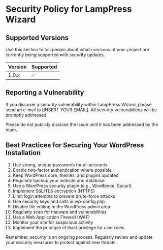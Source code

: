 # Security Policy for LampPress Wizard

## Supported Versions

Use this section to tell people about which versions of your project are currently being supported with security updates.

| Version | Supported          |
| ------- | ------------------ |
| 1.0.x   | :white_check_mark: |

## Reporting a Vulnerability

If you discover a security vulnerability within LampPress Wizard, please send an e-mail to [INSERT YOUR EMAIL]. All security vulnerabilities will be promptly addressed.

Please do not publicly disclose the issue until it has been addressed by the team.

## Best Practices for Securing Your WordPress Installation

1. Use strong, unique passwords for all accounts
2. Enable two-factor authentication where possible
3. Keep WordPress core, themes, and plugins updated
4. Regularly backup your website and database
5. Use a WordPress security plugin (e.g., Wordfence, Sucuri)
6. Implement SSL/TLS encryption (HTTPS)
7. Limit login attempts to prevent brute-force attacks
8. Use security keys and salts in wp-config.php
9. Disable file editing in the WordPress admin area
10. Regularly scan for malware and vulnerabilities
11. Use a Web Application Firewall (WAF)
12. Monitor your site for suspicious activity
13. Implement the principle of least privilege for user roles

Remember, security is an ongoing process. Regularly review and update your security measures to protect against new threats.
